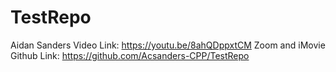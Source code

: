 # TestRepo
Aidan Sanders
Video Link: https://youtu.be/8ahQDppxtCM
Zoom and iMovie
Github Link: https://github.com/Acsanders-CPP/TestRepo
